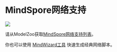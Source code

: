 # MindSpore网络支持

<a href="https://gitee.com/mindspore/docs/blob/r1.7/docs/mindspore/source_zh_cn/note/network_list_ms.md" target="_blank"><img src="https://mindspore-website.obs.cn-north-4.myhuaweicloud.com/website-images/r1.7/resource/_static/logo_source.png"></a>

请从ModelZoo获取[MindSpore网络支持列表](https://gitee.com/mindspore/models/blob/r1.7/README_CN.md#%E7%9B%AE%E5%BD%95)。

你也可以使用 [MindWizard工具](https://gitee.com/mindspore/mindinsight/tree/r1.7/mindinsight/wizard/) 快速生成经典网络脚本。

